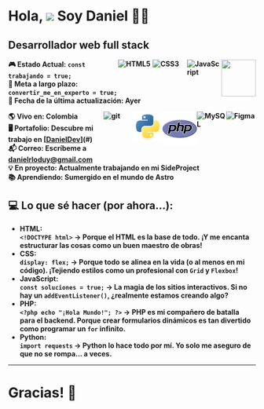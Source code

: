 
Hola, </b><img src="https://media.giphy.com/media/hvRJCLFzcasrR4ia7z/giphy.gif" width="35"> <b> Soy Daniel 👨‍💻
===

**Desarrollador web full stack**
--------


<img src="https://www.pngitem.com/pimgs/m/159-1595977_flask-python-logo-hd-png-download.png" align="right" width="70" height="75"> 
<a href="https://developer.mozilla.org/en-US/docs/Web/JavaScript" target="_blank" rel="noreferrer"><img src="https://raw.githubusercontent.com/danielcranney/readme-generator/main/public/icons/skills/javascript-colored.svg" align="right"  width="70" height="70" alt="JavaScript" /></a>
<a href="https://www.w3.org/TR/CSS/#css" target="_blank" rel="noreferrer"><img src="https://raw.githubusercontent.com/danielcranney/readme-generator/main/public/icons/skills/css3-colored.svg" align="right" width="70" height="70" alt="CSS3" /></a>
<a href="https://developer.mozilla.org/en-US/docs/Glossary/HTML5" target="_blank" rel="noreferrer"><img src="https://raw.githubusercontent.com/danielcranney/readme-generator/main/public/icons/skills/html5-colored.svg" align="right" width="70" height="70" alt="HTML5" /></a>

🎮 **Estado Actual:** `const trabajando = true;`  
🎯 **Meta a largo plazo:** `convertir_me_en_experto = true;`  
📅 **Fecha de la última actualización:** Ayer


<a href="https://www.figma.com/" target="_blank" rel="noreferrer"><img src="https://raw.githubusercontent.com/danielcranney/readme-generator/main/public/icons/skills/figma-colored.svg" align="right" width="60" height="60" alt="Figma" /></a>
<a href="https://www.mysql.com/" target="_blank" rel="noreferrer"><img src="https://raw.githubusercontent.com/danielcranney/readme-generator/main/public/icons/skills/mysql-colored.svg" align="right"  width="60" height="60" alt="MySQL" /></a>
<a href="https://www.php.net" target="_blank"> <img src="https://raw.githubusercontent.com/devicons/devicon/master/icons/php/php-original.svg" alt="php" align="right" width="70" height="70"/> </a>
<a href="https://www.python.org" target="_blank" rel="noreferrer"> <img src="https://raw.githubusercontent.com/devicons/devicon/master/icons/python/python-original.svg" alt="python" align="right"  width="60" height="60"/> </a> 
<a href="https://git-scm.com/" target="_blank"> <img src="https://www.vectorlogo.zone/logos/git-scm/git-scm-icon.svg" alt="git" align="right" width="60" height="60"/> </a>

🌎 **Vivo en**: **Colombia**  
🖥️ **Portafolio**: Descubre mi trabajo en [**[DanielDev](https://danielrldev.netlify.app/)**](#)  
📬 **Correo**: Escríbeme a [danielrloduy@gmail.com](Danielrlorduy@gmail.com)  
💡 **En proyecto**: Actualmente trabajando en mi **SideProject**  
📚 **Aprendiendo**: Sumergido en el mundo de **Astro**





## 💻 **Lo que sé hacer (por ahora...):**
- **HTML:**  
  `<!DOCTYPE html>` → Porque el HTML es la base de todo. ¡Y me encanta estructurar las cosas como un buen maestro de obras!  
- **CSS:**  
  `display: flex;` → Porque todo se alinea en la vida (o al menos en mi código). ¡Tejiendo estilos como un profesional con `Grid` y `Flexbox`!  
- **JavaScript:**  
  `const soluciones = true;` → La magia de los sitios interactivos. Si no hay un `addEventListener()`, ¿realmente estamos creando algo?  
- **PHP:**  
  `<?php echo "¡Hola Mundo!"; ?>` → PHP es mi compañero de batalla para el backend. Porque crear formularios dinámicos es **tan divertido como programar un `for` infinito**.  
- **Python:**  
  `import requests` →  Python lo hace todo por mí. Yo solo me aseguro de que no se rompa… a veces.
---


<h1> Gracias! 🤵 </h1>
